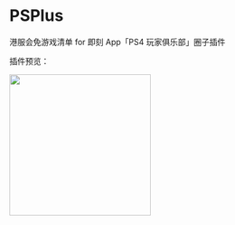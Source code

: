 # PSPlus

港服会免游戏清单 for 即刻 App「PS4 玩家俱乐部」圈子插件

插件预览：

<img src="https://ws4.sinaimg.cn/large/006tKfTcgy1g0k08o6mb3j30sh1j1qb7.jpg" width="250px">

